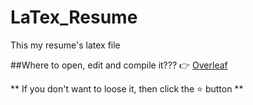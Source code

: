 # LaTex_Resume
This my resume's latex file

##Where to open, edit and compile it???
:point_right: [Overleaf](https://www.overleaf.com/)

** If you don't want to loose it, then click the :star: button **
